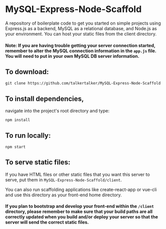 # MySQL-Express-Node-Scaffold
A repository of boilerplate code to get you started on simple projects using Express.js as a backend, MySQL as a relational database, and Node.js as your environment. You can host your static files from the client directory.

#### Note: If you are having trouble getting your server connection started, remember to alter the MySQL connection information in the `app.js` file. You will need to put in your own MySQL DB server information.

## To download:

`git clone https://github.com/talkertalker/MySQL-Express-Node-Scaffold`

## To install dependencies,

navigate into the project's root directory and type:

`npm install`

## To run locally:

`npm start`

## To serve static files:

If you have HTML files or other static files that you want this server to serve, put them in `MySQL-Express-Node-Scaffold/client`.

You can also run scaffolding applications like create-react-app or vue-cli and use this directory as your front-end home directory.
#### If you plan to bootstrap and develop your front-end within the `/client` directory, please remember to make sure that your build paths are all correctly updated when you build and/or deploy your server so that the server will send the correct static files.
